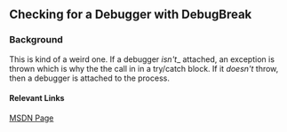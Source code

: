 ## Checking for a Debugger with DebugBreak


### Background

This is kind of a weird one. If a debugger _isn't__ attached, an exception is thrown which is why the the call in in a try/catch block. If it _doesn't_ throw, then
a debugger is attached to the process.


#### Relevant Links
[MSDN Page](https://docs.microsoft.com/en-us/windows/win32/api/debugapi/nf-debugapi-debugbreak?redirectedfrom=MSDN)
